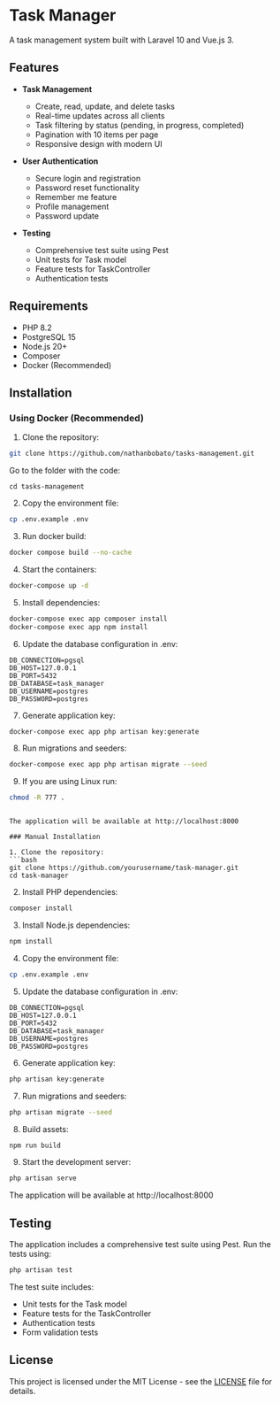 # Task Manager

A task management system built with Laravel 10 and Vue.js 3.

## Features

- **Task Management**
  - Create, read, update, and delete tasks
  - Real-time updates across all clients
  - Task filtering by status (pending, in progress, completed)
  - Pagination with 10 items per page
  - Responsive design with modern UI

- **User Authentication**
  - Secure login and registration
  - Password reset functionality
  - Remember me feature
  - Profile management
  - Password update

- **Testing**
  - Comprehensive test suite using Pest
  - Unit tests for Task model
  - Feature tests for TaskController
  - Authentication tests

## Requirements

- PHP 8.2
- PostgreSQL 15
- Node.js 20+
- Composer
- Docker (Recommended)

## Installation

### Using Docker (Recommended)

1. Clone the repository:
```bash
git clone https://github.com/nathanbobato/tasks-management.git
```

Go to the folder with the code:
```
cd tasks-management
```

2. Copy the environment file:
```bash
cp .env.example .env
```

3. Run docker build:
```bash
docker compose build --no-cache
```

4. Start the containers:
```bash
docker-compose up -d
```

5. Install dependencies:
```bash
docker-compose exec app composer install
docker-compose exec app npm install
```

6. Update the database configuration in .env:
```
DB_CONNECTION=pgsql
DB_HOST=127.0.0.1
DB_PORT=5432
DB_DATABASE=task_manager
DB_USERNAME=postgres
DB_PASSWORD=postgres
```

7. Generate application key:
```bash
docker-compose exec app php artisan key:generate
```

8. Run migrations and seeders:
```bash
docker-compose exec app php artisan migrate --seed
```

9. If you are using Linux run:
```bash
chmod -R 777 .
```
```

The application will be available at http://localhost:8000

### Manual Installation

1. Clone the repository:
```bash
git clone https://github.com/yourusername/task-manager.git
cd task-manager
```

2. Install PHP dependencies:
```bash
composer install
```

3. Install Node.js dependencies:
```bash
npm install
```

4. Copy the environment file:
```bash
cp .env.example .env
```

5. Update the database configuration in .env:
```env
DB_CONNECTION=pgsql
DB_HOST=127.0.0.1
DB_PORT=5432
DB_DATABASE=task_manager
DB_USERNAME=postgres
DB_PASSWORD=postgres
```

6. Generate application key:
```bash
php artisan key:generate
```

7. Run migrations and seeders:
```bash
php artisan migrate --seed
```

8. Build assets:
```bash
npm run build
```

9. Start the development server:
```bash
php artisan serve
```

The application will be available at http://localhost:8000

## Testing

The application includes a comprehensive test suite using Pest. Run the tests using:

```bash
php artisan test
```

The test suite includes:
- Unit tests for the Task model
- Feature tests for the TaskController
- Authentication tests
- Form validation tests

## License

This project is licensed under the MIT License - see the [LICENSE](LICENSE) file for details.